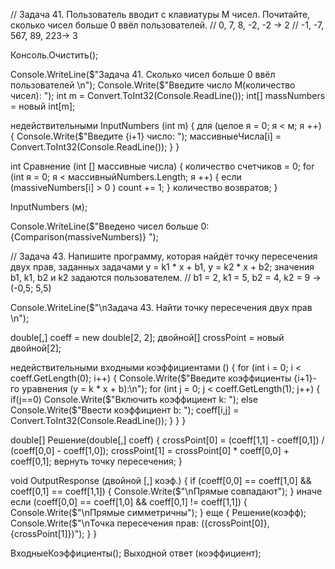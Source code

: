 // Задача 41. Пользователь вводит с клавиатуры M чисел. Почитайте, сколько чисел больше 0 ввёл пользователей.
// 0, 7, 8, -2, -2 -> 2
// -1, -7, 567, 89, 223-> 3

Консоль.Очистить();

Console.WriteLine($"Задача 41. Cколько чисел больше 0 ввёл пользователей \n");
Console.Write($"Введите число М(количество чисел): ");
int m = Convert.ToInt32(Console.ReadLine());
int[] massNumbers = новый int[m];

недействительными InputNumbers (int m) {
для (целое я = 0; я < м; я ++)
  {
    Console.Write($"Введите {i+1} число: ");
    массивныеЧисла[i] = Convert.ToInt32(Console.ReadLine());
  }
}


int Сравнение (int [] массивные числа)
{
  количество счетчиков = 0;
  for (int я = 0; я < массивныйNumbers.Length; я ++)
  {
    если (massiveNumbers[i] > 0 ) count += 1;
  }
  количество возвратов;
}

InputNumbers (м);

Console.WriteLine($"Введено чисел больше 0: {Comparison(massiveNumbers)} ");

// Задача 43. Напишите программу, которая найдёт точку пересечения двух прав, заданных задачами y = k1 * x + b1, y = k2 * x + b2; значения b1, k1, b2 и k2 задаются пользователем.
// b1 = 2, k1 = 5, b2 = 4, k2 = 9 -> (-0,5; 5,5)


Console.WriteLine($"\nЗадача 43. Найти точку пересечения двух прав \n");

double[,] coeff = new double[2, 2];
двойной[] crossPoint = новый двойной[2];

недействительными входными коэффициентами () {
  for (int i = 0; i < coeff.GetLength(0); i++)
  {
    Console.Write($"Введите коэффициенты {i+1}-го уравнения (y = k * x + b):\n");
    for (int j = 0; j < coeff.GetLength(1); j++)
    {
      if(j==0) Console.Write($"Включить коэффициент k: ");
      else Console.Write($"Ввести коэффициент b: ");
      coeff[i,j] = Convert.ToInt32(Console.ReadLine());
    }
  }
}

double[] Решение(double[,] coeff)
{
  crossPoint[0] = (coeff[1,1] - coeff[0,1]) / (coeff[0,0] - coeff[1,0]);
  crossPoint[1] = crossPoint[0] * coeff[0,0] + coeff[0,1];
  вернуть точку пересечения;
}

void OutputResponse (двойной [,] коэф.)
{
  if (coeff[0,0] == coeff[1,0] && coeff[0,1] == coeff[1,1])
  {
    Console.Write($"\nПрямые совпадают");
  }
  иначе если (coeff[0,0] == coeff[1,0] && coeff[0,1] != coeff[1,1])
  {
    Console.Write($"\nПрямые симметричны");
  }
  еще
  {
    Решение(коэфф);
    Console.Write($"\nТочка пересечения прав: ({crossPoint[0]}, {crossPoint[1]})");
  }
}

ВходныеКоэффициенты();
Выходной ответ (коэффициент); 
